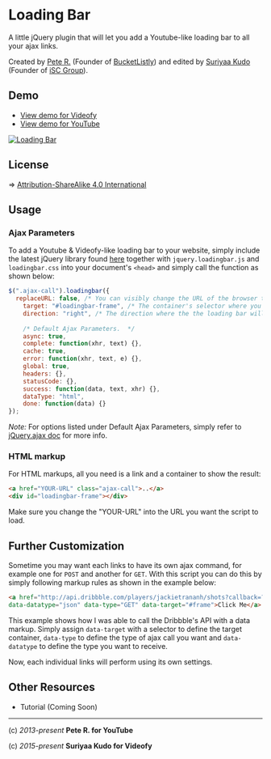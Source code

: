 Loading Bar
====

A little jQuery plugin that will let you add a Youtube-like loading bar to all your ajax links.

Created by [Pete R.](http://www.thepetedesign.com) (Founder of [BucketListly](http://www.bucketlistly.com)) and
edited by [Suriyaa Kudo](http://isc-host.github.io/suriyaa.me) (Founder of [iSC Group](http://isc-host.github.io/group.me)).

## Demo
* [View demo for Videofy](http://suriyaakudoisc.github.io/loading-bar/)
* [View demo for YouTube](http://www.thepetedesign.com/demos/youtube_loadingbar_demo.html)

[![Loading Bar](http://www.thepetedesign.com/images/loading_bar_image.png "Loading Bar")](http://www.thepetedesign.com/demos/youtube_loadingbar_demo.html)

## License
=> [Attribution-ShareAlike 4.0 International](http://creativecommons.org/licenses/by-sa/4.0/deed.en_US)

## Usage
### Ajax Parameters
To add a Youtube & Videofy-like loading bar to your website, simply include the latest jQuery library found [here](http://jquery.com/download/) together with `jquery.loadingbar.js` and `loadingbar.css` into your document's `<head>` and simply call the function as shown below:
  
````javascript
$(".ajax-call").loadingbar({
  replaceURL: false, /* You can visibly change the URL of the browser to reflect the clicked links by toggling this to true. Default is false. May not work in old browsers. */
	target: "#loadingbar-frame", /* The container's selector where you want the ajax result to appear. Default is #loadingbar-frame */
	direction: "right", /* The direction where the the loading bar will progress. Default is right. */
	
	/* Default Ajax Parameters.  */
	async: true, 
	complete: function(xhr, text) {},
	cache: true,
	error: function(xhr, text, e) {},
	global: true,
	headers: {},
	statusCode: {},
	success: function(data, text, xhr) {},
	dataType: "html",
	done: function(data) {}
});
````
*Note:* For options listed under Default Ajax Parameters, simply refer to [jQuery.ajax doc](http://api.jquery.com/jQuery.ajax/) for more info. 

### HTML markup
For HTML markups, all you need is a link and a container to show the result:
  
````html
<a href="YOUR-URL" class="ajax-call">..</a>
<div id="loadingbar-frame"></div>
````
Make sure you change the "YOUR-URL" into the URL you want the script to load. 


## Further Customization
Sometime you may want each links to have its own ajax command, for example one for `POST` and another for `GET`. With this script you can do this by simply following markup rules as shown in the example below:

````html
<a href="http://api.dribbble.com/players/jackietrananh/shots?callback=?" 
data-datatype="json" data-type="GET" data-target="#frame">Click Me</a>
````
This example shows how I was able to call the Dribbble's API with a data markup. Simply assign `data-target` with a selector to define the target container, `data-type` to define the type of ajax call you want and `data-datatype` to define the type you want to receive. 

Now, each individual links will perform using its own settings.

## Other Resources
- Tutorial (Coming Soon)


----
(c) *2013-present* **Pete R. for YouTube**

(c) *2015-present* **Suriyaa Kudo for Videofy** 
